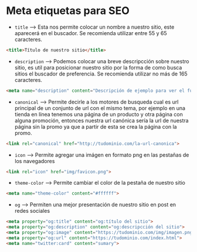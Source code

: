 # Meta etiquetas para SEO

- `title` --> Esta nos permite colocar un nombre a nuestro sitio, este aparecerá en el buscador. Se recomienda utilizar entre 55 y 65 caracteres.
```html
<title>Título de nuestro sitio</title>
```
- `description` --> Podemos colocar una breve descripcción sobre nuestro sitio, es util para posicionar nuestro sitio por la forma de como busca sitios el buscador de preferencia. Se recomienda utilizar no más de 165 caracteres.
```html
<meta name="description" content="Descripción de ejemplo para ver el funcionamiento de el atributo description">
```
- `canonical` --> Permite decirle a los motores de busqueda cual es url principal de un conjunto de url con el mismo tema, por ejemplo en una tienda en línea tenemos una página de un producto y otra página con alguna promoción, entonces nuestra url canónica sería la url de nuestra página sin la promo ya que a partir de esta se crea la página con la promo.
```html
<link rel="canonical" href="http://tudominio.com/la-url-canonica">
```

- `icon` --> Permite agregar una imágen en formato png en las pestañas de los navegadores
```html
<link rel="icon" href="img/favicon.png">
```
- `theme-color` --> Permite cambiar el color de la pestaña de nuestro sitio
```html
<meta name="theme-color" content="#ffffff">
```
- `og` --> Permiten una mejor presentación de nuestro sitio en post en redes sociales
```html
<meta property="og:title" content="og:título del sitio">
<meta property="og:description" content="og:descripcción del sitio">
<meta property="og:image" content="https://tudominio.com/img/imagen.png">
<meta property="og:url" content="https://tudominio.com/index.html">
<meta name="twitter:card" content="sumary">
```
